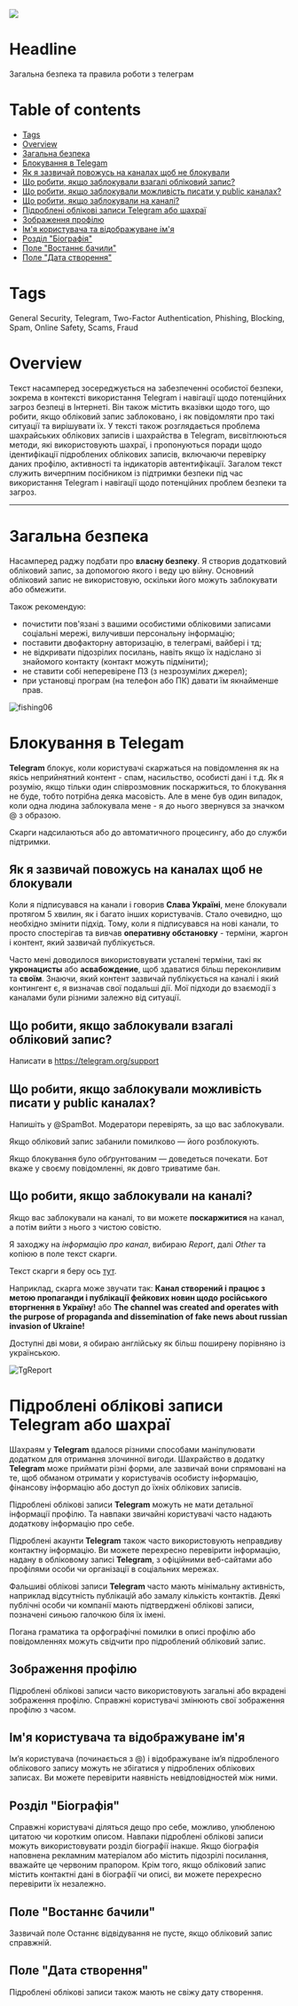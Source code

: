 <img src="https://img.shields.io/badge/Maintained%3F-yes-green.svg"/>

# Headline
Загальна безпека та правила роботи з телеграм

# Table of contents
- [Tags](./MyRulesWorkingWithTg.md#tags)
- [Overview](./MyRulesWorkingWithTg.md#overview)
- [Загальна безпека](./MyRulesWorkingWithTg.md#%D0%B7%D0%B0%D0%B3%D0%B0%D0%BB%D1%8C%D0%BD%D0%B0-%D0%B1%D0%B5%D0%B7%D0%BF%D0%B5%D0%BA%D0%B0)
- [Блокування в Telegam](./MyRulesWorkingWithTg.md#%D0%B1%D0%BB%D0%BE%D0%BA%D1%83%D0%B2%D0%B0%D0%BD%D0%BD%D1%8F-%D0%B2-telegam)
- [Як я зазвичай повожусь на каналах щоб не блокували](./MyRulesWorkingWithTg.md#%D1%8F%D0%BA-%D1%8F-%D0%B7%D0%B0%D0%B7%D0%B2%D0%B8%D1%87%D0%B0%D0%B9-%D0%BF%D0%BE%D0%B2%D0%BE%D0%B6%D1%83%D1%81%D1%8C-%D0%BD%D0%B0-%D0%BA%D0%B0%D0%BD%D0%B0%D0%BB%D0%B0%D1%85-%D1%89%D0%BE%D0%B1-%D0%BD%D0%B5-%D0%B1%D0%BB%D0%BE%D0%BA%D1%83%D0%B2%D0%B0%D0%BB%D0%B8)
- [Що робити, якщо заблокували взагалі обліковий запис?](./MyRulesWorkingWithTg.md#%D1%89%D0%BE-%D1%80%D0%BE%D0%B1%D0%B8%D1%82%D0%B8-%D1%8F%D0%BA%D1%89%D0%BE-%D0%B7%D0%B0%D0%B1%D0%BB%D0%BE%D0%BA%D1%83%D0%B2%D0%B0%D0%BB%D0%B8-%D0%B2%D0%B7%D0%B0%D0%B3%D0%B0%D0%BB%D1%96-%D0%BE%D0%B1%D0%BB%D1%96%D0%BA%D0%BE%D0%B2%D0%B8%D0%B9-%D0%B7%D0%B0%D0%BF%D0%B8%D1%81)
- [Що робити, якщо заблокували можливість писати у public каналах?](./MyRulesWorkingWithTg.md#%D1%89%D0%BE-%D1%80%D0%BE%D0%B1%D0%B8%D1%82%D0%B8-%D1%8F%D0%BA%D1%89%D0%BE-%D0%B7%D0%B0%D0%B1%D0%BB%D0%BE%D0%BA%D1%83%D0%B2%D0%B0%D0%BB%D0%B8-%D0%BC%D0%BE%D0%B6%D0%BB%D0%B8%D0%B2%D1%96%D1%81%D1%82%D1%8C-%D0%BF%D0%B8%D1%81%D0%B0%D1%82%D0%B8-%D1%83-public-%D0%BA%D0%B0%D0%BD%D0%B0%D0%BB%D0%B0%D1%85)
- [Що робити, якщо заблокували на каналі?](./MyRulesWorkingWithTg.md#%D1%89%D0%BE-%D1%80%D0%BE%D0%B1%D0%B8%D1%82%D0%B8-%D1%8F%D0%BA%D1%89%D0%BE-%D0%B7%D0%B0%D0%B1%D0%BB%D0%BE%D0%BA%D1%83%D0%B2%D0%B0%D0%BB%D0%B8-%D0%BD%D0%B0-%D0%BA%D0%B0%D0%BD%D0%B0%D0%BB%D1%96)
- [Підроблені облікові записи Telegram або шахраї](./MyRulesWorkingWithTg.md#%D0%BF%D1%96%D0%B4%D1%80%D0%BE%D0%B1%D0%BB%D0%B5%D0%BD%D1%96-%D0%BE%D0%B1%D0%BB%D1%96%D0%BA%D0%BE%D0%B2%D1%96-%D0%B7%D0%B0%D0%BF%D0%B8%D1%81%D0%B8-telegram-%D0%B0%D0%B1%D0%BE-%D1%88%D0%B0%D1%85%D1%80%D0%B0%D1%97)
- [Зображення профілю](./MyRulesWorkingWithTg.md#%D0%B7%D0%BE%D0%B1%D1%80%D0%B0%D0%B6%D0%B5%D0%BD%D0%BD%D1%8F-%D0%BF%D1%80%D0%BE%D1%84%D1%96%D0%BB%D1%8E)
- [Ім'я користувача та відображуване ім'я](./MyRulesWorkingWithTg.md#%D1%96%D0%BC%D1%8F-%D0%BA%D0%BE%D1%80%D0%B8%D1%81%D1%82%D1%83%D0%B2%D0%B0%D1%87%D0%B0-%D1%82%D0%B0-%D0%B2%D1%96%D0%B4%D0%BE%D0%B1%D1%80%D0%B0%D0%B6%D1%83%D0%B2%D0%B0%D0%BD%D0%B5-%D1%96%D0%BC%D1%8F)
- [Розділ "Біографія"](./MyRulesWorkingWithTg.md#%D1%80%D0%BE%D0%B7%D0%B4%D1%96%D0%BB-%D0%B1%D1%96%D0%BE%D0%B3%D1%80%D0%B0%D1%84%D1%96%D1%8F)
- [Поле "Востаннє бачили"](./MyRulesWorkingWithTg.md#%D0%BF%D0%BE%D0%BB%D0%B5-%D0%B2%D0%BE%D1%81%D1%82%D0%B0%D0%BD%D0%BD%D1%94-%D0%B1%D0%B0%D1%87%D0%B8%D0%BB%D0%B8)
- [Поле "Дата створення"](./MyRulesWorkingWithTg.md#%D0%BF%D0%BE%D0%BB%D0%B5-%D0%B4%D0%B0%D1%82%D0%B0-%D1%81%D1%82%D0%B2%D0%BE%D1%80%D0%B5%D0%BD%D0%BD%D1%8F)

# Tags
General Security, Telegram, Two-Factor Authentication, Phishing, Blocking, Spam, Online Safety, Scams, Fraud

# Overview
Текст насамперед зосереджується на забезпеченні особистої безпеки, зокрема в контексті використання Telegram і навігації щодо потенційних загроз безпеці в Інтернеті.
Він також містить вказівки щодо того, що робити, якщо обліковий запис заблоковано, і як повідомляти про такі ситуації та вирішувати їх.
У тексті також розглядається проблема шахрайських облікових записів і шахрайства в Telegram, висвітлюються методи, які використовують шахраї, і пропонуються поради щодо ідентифікації підроблених облікових записів, включаючи перевірку даних профілю, активності та індикаторів автентифікації.
Загалом текст служить вичерпним посібником із підтримки безпеки під час використання Telegram і навігації щодо потенційних проблем безпеки та загроз.

---

# Загальна безпека 
Насамперед раджу подбати про **власну безпеку**.
Я створив додатковий обліковий запис, за допомогою якого і веду цю війну.
Основний обліковий запис не використовую, оскільки його можуть заблокувати або обмежити.

Також рекомендую:
- почистити пов'язані з вашими особистими обліковими записами соціальні мережі, вилучивши персональну інформацію;
- поставити двофакторну авторизацію, в телеграмі, вайбері і тд;
- не відкривати підозрілих посилань, навіть якщо їх надіслано зі знайомого контакту (контакт можуть підмінити);
- не ставити собі неперевірене ПЗ (з незрозумілих джерел);
- при установці програм (на телефон або ПК) давати їм якнайменше прав.

<img src="./Images/fishing06.jpg" alt="fishing06" />

# Блокування в Telegam
**Telegram** блокує, коли користувачі скаржаться на повідомлення як на якісь неприйнятний контент - спам, насильство, особисті дані і т.д.
Як я розумію, якщо тільки один співрозмовник поскаржиться, то блокування не буде, тобто потрібна деяка масовість.
Але в мене був один випадок, коли одна людина заблокувала мене - я до нього звернувся за значком @ з образою.

Скарги надсилаються або до автоматичного процесингу, або до служби підтримки.

## Як я зазвичай повожусь на каналах щоб не блокували
Коли я підписувався на канали і говорив **Слава Україні**, мене блокували протягом 5 хвилин, як і багато інших користувачів.
Стало очевидно, що необхідно змінити підхід.
Тому, коли я підписувався на нові канали, то просто спостерігав та вивчав **оперативну обстановку** - терміни, жаргон і контент, який зазвичай публікується.

Часто мені доводилося використовувати усталені терміни, такі як **укронацисты** або **асвабождение**, щоб здаватися більш переконливим та **своїм**. 
Знаючи, який контент зазвичай публікується на каналі і який контингент є, я визначав свої подальші дії.
Мої підходи до взаємодії з каналами були різними залежно від ситуації.

## Що робити, якщо заблокували взагалі обліковий запис?
Написати в https://telegram.org/support

## Що робити, якщо заблокували можливість писати у public каналах?
Напишіть у @SpamBot. Модератори перевірять, за що вас заблокували.

Якщо обліковий запис забанили помилково — його розблокують.

Якщо блокування було обґрунтованим — доведеться почекати. Бот вкаже у своєму повідомленні, як довго триватиме бан.

## Що робити, якщо заблокували на каналі?
Якщо вас заблокували на каналі, то ви можете **поскаржитися** на канал, а потім вийти з нього з чистою совістю.

Я заходжу на *інформацію про канал*, вибираю *Report*, далі *Other* та копіюю в поле текст скарги.

Текст скарги я беру ось [тут](https://t.me/+67FB3UDssxQ5Y2Qy).

Наприклад, скарга може звучати так: 
**Канал створений і працює з метою пропаганди і публікації фейкових новин щодо російського вторгнення в Україну!**
або **The channel was created and operates with the purpose of propaganda and dissemination of fake news about russian invasion of Ukraine!** 

Доступні дві мови, я обираю англійську як більш поширену порівняно із українською.

<img src="./Images/TgReport.png" alt="TgReport" />

# Підроблені облікові записи Telegram або шахраї
Шахраям у **Telegram** вдалося різними способами маніпулювати додатком для отримання злочинної вигоди. 
Шахрайство в додатку **Telegram** може приймати різні форми, але зазвичай вони спрямовані на те, щоб обманом отримати у користувачів особисту інформацію, фінансову інформацію або доступ до їхніх облікових записів.

Підроблені облікові записи **Telegram** можуть не мати детальної інформації профілю.
Та навпаки звичайні користувачі часто надають додаткову інформацію про себе.

Підроблені акаунти **Telegram** також часто використовують неправдиву контактну інформацію.
Ви можете перехресно перевірити інформацію, надану в обліковому записі **Telegram**, з офіційними веб-сайтами або профілями особи чи організації в соціальних мережах.

Фальшиві облікові записи **Telegram** часто мають мінімальну активність, наприклад відсутність публікацій або замалу кількість контактів.
Деякі публічні особи чи компанії мають підтверджені облікові записи, позначені синьою галочкою біля їх імені.

Погана граматика та орфографічні помилки в описі профілю або повідомленнях можуть свідчити про підроблений обліковий запис.

## Зображення профілю
Підроблені облікові записи часто використовують загальні або вкрадені зображення профілю.
Справжні користувачі змінюють свої зображення профілю з часом.

## Ім'я користувача та відображуване ім'я
Ім’я користувача (починається з @) і відображуване ім’я підробленого облікового запису можуть не збігатися у підроблених облікових записах.
Ви можете перевірити наявність невідповідностей між ними.

## Розділ "Біографія"
Справжні користувачі діляться дещо про себе, можливо, улюбленою цитатою чи коротким описом.
Навпаки підроблені облікові записи можуть використовувати розділ біографії інакше.
Якщо біографія наповнена рекламним матеріалом або містить підозрілі посилання, вважайте це червоним прапором.
Крім того, якщо обліковий запис містить контактні дані в біографії чи описі, ви можете перехресно перевірити їх незалежно.

## Поле "Востаннє бачили"
Зазвичай поле Останнє відвідування не пусте, якщо обліковий запис справжній.

## Поле "Дата створення"
Підроблені облікові записи також мають не свіжу дату створення.